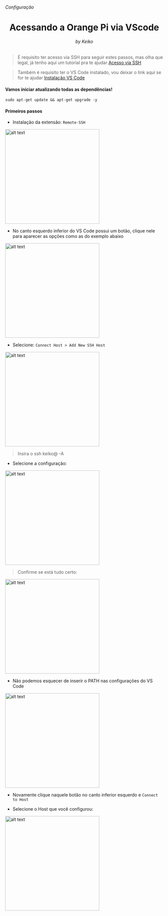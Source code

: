 <h6>Configuração</h6>
<h1 align="center">Acessando a Orange Pi via VScode</h1>
<h6 align="center">by Keiko</h6>

> É requisito ter acesso via SSH para seguir estes passos, mas olha que legal, já tenho aqui um tutorial pra te ajudar [Acesso via SSH](https://github.com/keikomori/orange-pi-pc-plus-com-ubuntu/edit/master/Acesso-via-SSH.md)

> Também é requisito ter o VS Code instalado, vou deixar o link aqui se for te ajudar [Instalação VS Code](https://code.visualstudio.com)

<h4>Vamos iniciar atualizando todas as dependências!</h4>

```
sudo apt-get update && apt-get upgrade -y
```

<h4>Primeiros passos</h4>

- Instalação da extensão: `Remote-SSH`

<img src="https://github.com/keikomori/orange-pi-pc-plus-com-ubuntu/blob/master/img/extension-remote-ssh.jpg" alt="alt text" width="300"/>

- No canto esquerdo inferior do VS Code possui um botão, clique nele para aparecer as opções como as do exemplo abaixo

<img src="https://github.com/keikomori/orange-pi-pc-plus-com-ubuntu/blob/master/img/extension-remote-ssh-config.jpg" alt="alt text" width="300"/>

- Selecione: `Connect Host > Add New SSH Host`

<img src="https://github.com/keikomori/orange-pi-pc-plus-com-ubuntu/blob/master/img/extension-remote-ssh-inserir-ssh.jpg" alt="alt text" width="300"/>

> Insira o ssh keiko@<IP> -A

- Selecione a configuração:

<img src="https://github.com/keikomori/orange-pi-pc-plus-com-ubuntu/blob/master/img/extension-remote-ssh-inserir-ssh-config.jpg" alt="alt text" width="300"/>

> Confirme se está tudo certo:

<img src="https://github.com/keikomori/orange-pi-pc-plus-com-ubuntu/blob/master/img/extension-remote-ssh-inserir-ssh-config2.jpg" alt="alt text" width="300"/>

- Não podemos esquecer de inserir o PATH nas configurações do VS Code

<img src="https://github.com/keikomori/orange-pi-pc-plus-com-ubuntu/blob/master/img/extension-remote-ssh-inserir-ssh-config3.jpg" alt="alt text" width="300"/>

- Novamente clique naquele botão no canto inferior esquerdo e `Connect to Host`

- Selecione o Host que você configurou:

<img src="https://github.com/keikomori/orange-pi-pc-plus-com-ubuntu/blob/master/img/extension-remote-ssh-inserir-ssh-config3.jpg" alt="alt text" width="300"/>
